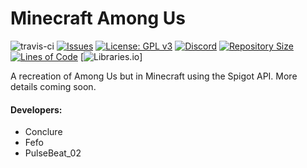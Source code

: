 # Minecraft Among Us
![travis-ci](https://travis-ci.org/Ponclure/Minecraft-Among-Us.svg?branch=main)
[![Issues](https://img.shields.io/github/issues/Ponclure/Minecraft-Among-Us)](https://github.com/Ponclure/Minecraft-Among-Us/issues)
[![License: GPL v3](https://img.shields.io/badge/License-GPLv3-blue.svg)](https://www.gnu.org/licenses/gpl-3.0)
[![Discord](https://img.shields.io/discord/775376080546693120.svg?label=discord&logo=discord)](https://discord.gg/d7qfcUwhex)
[![Repository Size](https://img.shields.io/github/languages/code-size/Ponclure/Minecraft-Among-Us)](https://github.com/Ponclure/Minecraft-Among-Us)
[![Lines of Code](https://img.shields.io/tokei/lines/github/Ponclure/Minecraft-Among-Us)](https://github.com/Ponclure/Minecraft-Among-Us)
[![Libraries.io](https://img.shields.io/librariesio/release/)]


A recreation of Among Us but in Minecraft using the Spigot API. More details coming soon.

#### Developers:
* Conclure
* Fefo
* PulseBeat_02
